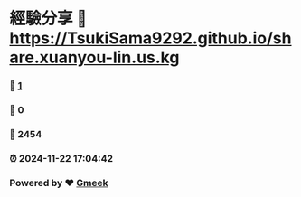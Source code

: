 # 經驗分享 :link: https://TsukiSama9292.github.io/share.xuanyou-lin.us.kg 
### :page_facing_up: [1](https://TsukiSama9292.github.io/share.xuanyou-lin.us.kg/tag.html) 
### :speech_balloon: 0 
### :hibiscus: 2454 
### :alarm_clock: 2024-11-22 17:04:42 
### Powered by :heart: [Gmeek](https://github.com/Meekdai/Gmeek)
